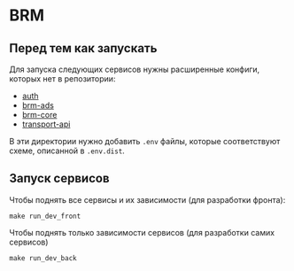 # BRM

## Перед тем как запускать

Для запуска следующих сервисов нужны расширенные конфиги, которых нет в 
репозитории:

* [auth](back/auth/config)
* [brm-ads](back/brm-ads/config)
* [brm-core](back/brm-core/config)
* [transport-api](back/transport-api/config)

В эти директории нужно добавить `.env` файлы, которые соответствуют схеме, 
описанной в `.env.dist`.

## Запуск сервисов

Чтобы поднять все сервисы и их зависимости (для разработки фронта):

```shell
make run_dev_front
```

Чтобы поднять только зависимости сервисов (для разработки самих сервисов)

```shell
make run_dev_back
```
